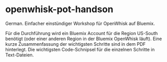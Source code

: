 # openwhisk-pot-handson
German. Einfacher einstündiger Workshop für OpenWhisk auf Bluemix.

Für die Durchführung wird ein Bluemix Account für die Region US-South benötigt (oder einer anderen Region in der Bluemix OpenWhisk läuft).
Eine kurze Zusammenfassung der wichtigsten Schritte sind in dem PDF hinterlegt.
Die wichtigsten Code-Schnipsel für die einzelnen Schritte in Text-Dateien.

